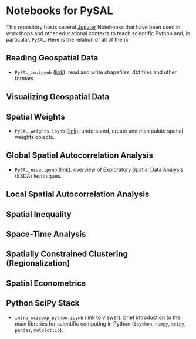 # Notebooks for PySAL

This repository hosts several [Jupyter][jupyter] Notebooks that have been used in workshops and
other educational contexts to teach scientific Python and, in particular,
`PySAL`. Here is the relation of all of them:

## Reading Geospatial Data
* `PySAL_io.ipynb` ([link](http://nbviewer.ipython.org/urls/raw.github.com/pysal/notebooks/master/PySAL_io.ipynb)): read and write shapefiles, dbf files and other
  formats.


## Visualizing Geospatial Data

## Spatial Weights

* `PySAL_weights.ipynb`
  ([link](http://nbviewer.ipython.org/urls/raw.github.com/pysal/notebooks/master/PySAL_weights.ipynb)): understand, create and manipulate spatial
  weights objects.

## Global Spatial Autocorrelation Analysis

* `PySAL_esda.ipynb` ([link](http://nbviewer.ipython.org/urls/raw.github.com/pysal/notebooks/master/PySAL_esda.ipynb)): overview of Exploratory Spatial Data Analysis
  (ESDA) techniques.

## Local Spatial Autocorrelation Analysis

## Spatial Inequality

## Space-Time Analysis

## Spatially Constrained Clustering (Regionalization)

## Spatial Econometrics


## Python SciPy Stack
* `intro_scicomp_python.ipynb`
  ([link](http://nbviewer.ipython.org/urls/raw.github.com/pysal/notebooks/master/intro_scicomp_python.ipynb)
  to viewer): brief introduction to the main libraries for
  scientific computing in Python (`ipython`, `numpy`, `scipy`, `pandas`, `matplotlib`).


[jupyter]: https://jupyter.org
